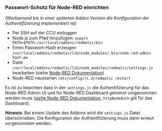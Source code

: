 ### Passwort-Schutz für Node-RED einrichten

_(Workaround bis in einer späteren Addon Version die Konfiguration der Authentifizierung implementiert ist)_

* Per SSH auf der CCU einloggen
* Node.js zum Pfad hinzufügen: `export PATH=$PATH:/usr/local/addons/redmatic/bin`
* Einen Passwort-Hash erzeugen `/usr/local/addons/redmatic/lib/node_modules/.bin/node-red-admin hash-pw`
* Datei `/usr/local/addons/redmatic/lib/node_modules/redmatic/settings.js` bearbeiten (siehe [Node-RED Dokumentation](https://nodered.org/docs/security#usernamepassword-based-authentication))
* Node-RED neustarten `/etc/config/rc.d/redmatic restart`

Es ist zu beachten dass in der `settings.js` die Authentifzierung für das Node-RED Admin UI und für Node-RED Dashboard getrennt vorgenommen werden muss ([siehe Node-RED Dokumentation](https://nodered.org/docs/security#http-node-security), `httpNodeAuth` gilt für das Dashboard).

__Hinweis__: Bei einem Update des Addons wird die `settings.js` Datei überschrieben. Die Konfiguration der Authentifizierung muss dann erneut vorgenommen werden.